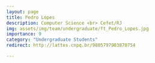 ```yaml
---
layout: page
title: Pedro Lopes
description: Computer Science <br> Cefet/RJ
img: assets/img/team/undergraduate/ft_Pedro_Lopes.jpg
importance: 9
category: "Undergraduate Students"
redirect: http://lattes.cnpq.br/9805797903870754

---
```

